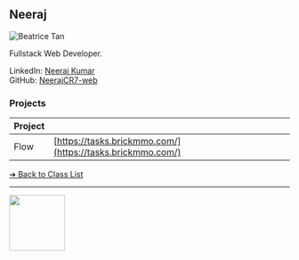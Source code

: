 <style>@import url("//readme.codeadam.ca/readme.css");</style>

## Neeraj

![Beatrice Tan](../images/ME(1).jpg)

Fullstack Web Developer.

LinkedIn: [Neeraj Kumar](https://www.linkedin.com/in/neeraj-k-89a460114//)  
GitHub: [NeerajCR7-web](https://github.com/NeerajCR7-web)  

### Projects

| Project | |
| - | - |
| Flow | [https://tasks.brickmmo.com/](https://tasks.brickmmo.com/) |

[&#10132; Back to Class List](/)

---

<a href="https://brickmmo.com">
<img src="https://brickmmo.com/images/brickmmo-logo-horizontal.jpg" width="100">
</a>